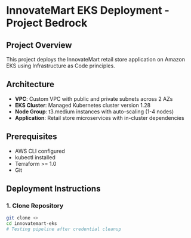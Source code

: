 # InnovateMart EKS Deployment - Project Bedrock

## Project Overview
This project deploys the InnovateMart retail store application on Amazon EKS using Infrastructure as Code principles.

## Architecture
- **VPC**: Custom VPC with public and private subnets across 2 AZs
- **EKS Cluster**: Managed Kubernetes cluster version 1.28
- **Node Group**: t3.medium instances with auto-scaling (1-4 nodes)
- **Application**: Retail store microservices with in-cluster dependencies

## Prerequisites
- AWS CLI configured
- kubectl installed
- Terraform >= 1.0
- Git

## Deployment Instructions

### 1. Clone Repository
```bash
git clone <>
cd innovatemart-eks
# Testing pipeline after credential cleanup
